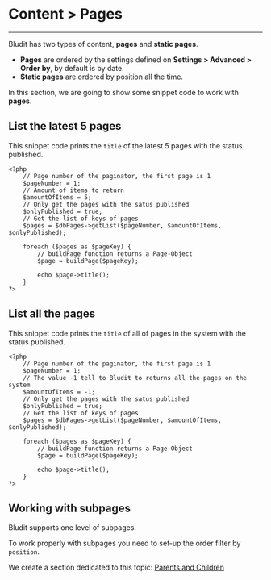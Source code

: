 # Content > Pages
<!-- Position: 3 -->
---
Bludit has two types of content, **pages** and **static pages**.

- **Pages** are ordered by the settings defined on **Settings > Advanced > Order by**, by default is by date.
- **Static pages** are ordered by position all the time.

In this section, we are going to show some snippet code to work with **pages**.

## List the latest 5 pages
This snippet code prints the `title` of the latest 5 pages with the status published.

```
<?php
	// Page number of the paginator, the first page is 1
	$pageNumber = 1;
	// Amount of items to return
	$amountOfItems = 5;
	// Only get the pages with the satus published
	$onlyPublished = true;
	// Get the list of keys of pages
	$pages = $dbPages->getList($pageNumber, $amountOfItems, $onlyPublished);

	foreach ($pages as $pageKey) {
		// buildPage function returns a Page-Object
		$page = buildPage($pageKey);

		echo $page->title();
	}
?>
```

## List all the pages
This snippet code prints the `title` of all of pages in the system with the status published.

```
<?php
	// Page number of the paginator, the first page is 1
	$pageNumber = 1;
	// The value -1 tell to Bludit to returns all the pages on the system
	$amountOfItems = -1;
	// Only get the pages with the satus published
	$onlyPublished = true;
	// Get the list of keys of pages
	$pages = $dbPages->getList($pageNumber, $amountOfItems, $onlyPublished);

	foreach ($pages as $pageKey) {
		// buildPage function returns a Page-Object
		$page = buildPage($pageKey);

		echo $page->title();
	}
?>
```

## Working with subpages
Bludit supports one level of subpages.

To work properly with subpages you need to set-up the order filter by `position`.

We create a section dedicated to this topic: [Parents and Children](https://docs.bludit.com/en/developers/parents-and-children)
